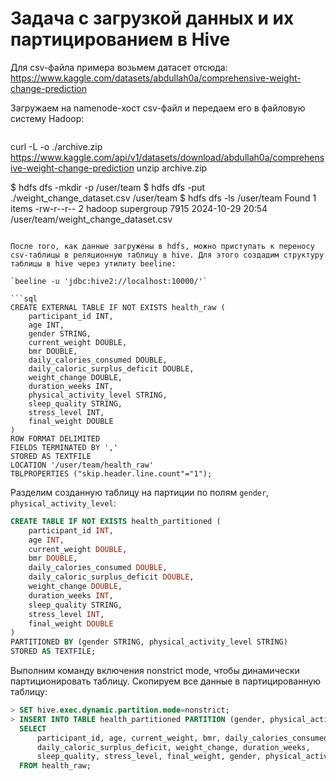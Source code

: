 # Задача с загрузкой данных и их партицированием в Hive

Для csv-файла примера возьмем датасет отсюда: https://www.kaggle.com/datasets/abdullah0a/comprehensive-weight-change-prediction

Загружаем на namenode-хост csv-файл и передаем его в файловую систему Hadoop:

```bash
```
curl -L -o ./archive.zip https://www.kaggle.com/api/v1/datasets/download/abdullah0a/comprehensive-weight-change-prediction
unzip archive.zip

$ hdfs dfs -mkdir -p /user/team
$ hdfs dfs -put ./weight_change_dataset.csv /user/team
$ hdfs dfs -ls /user/team
Found 1 items
-rw-r--r--   2 hadoop supergroup       7915 2024-10-29 20:54 /user/team/weight_change_dataset.csv
```

После того, как данные загружены в hdfs, можно приступать к переносу csv-таблицы в реляционную таблицу в hive. Для этого создадим структуру таблицы в hive через утилиту beeline:

`beeline -u 'jdbc:hive2://localhost:10000/'`

```sql
CREATE EXTERNAL TABLE IF NOT EXISTS health_raw (
    participant_id INT,
    age INT,
    gender STRING,
    current_weight DOUBLE,
    bmr DOUBLE,
    daily_calories_consumed DOUBLE,
    daily_caloric_surplus_deficit DOUBLE,
    weight_change DOUBLE,
    duration_weeks INT,
    physical_activity_level STRING,
    sleep_quality STRING,
    stress_level INT,
    final_weight DOUBLE
)
ROW FORMAT DELIMITED
FIELDS TERMINATED BY ','
STORED AS TEXTFILE
LOCATION '/user/team/health_raw'
TBLPROPERTIES ("skip.header.line.count"="1");
```

Разделим созданную таблицу на партиции по полям `gender`, `physical_activity_level`:

```sql
CREATE TABLE IF NOT EXISTS health_partitioned (
    participant_id INT,
    age INT,
    current_weight DOUBLE,
    bmr DOUBLE,
    daily_calories_consumed DOUBLE,
    daily_caloric_surplus_deficit DOUBLE,
    weight_change DOUBLE,
    duration_weeks INT,
    sleep_quality STRING,
    stress_level INT,
    final_weight DOUBLE
)
PARTITIONED BY (gender STRING, physical_activity_level STRING)
STORED AS TEXTFILE;
```

Выполним команду включения nonstrict mode, чтобы динамически партиционировать таблицу. Скопируем все данные в партицированную таблицу:

```sql
> SET hive.exec.dynamic.partition.mode=nonstrict;
> INSERT INTO TABLE health_partitioned PARTITION (gender, physical_activity_level)
  SELECT
      participant_id, age, current_weight, bmr, daily_calories_consumed,
      daily_caloric_surplus_deficit, weight_change, duration_weeks,
      sleep_quality, stress_level, final_weight, gender, physical_activity_level
  FROM health_raw;
```
